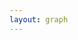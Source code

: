 ```yaml
---
layout: graph
---
```

<!-- Create a div where the graph will take place -->
<div id="my_dataviz"></div>

<script>

chart();


function chart() {
 extra_right = 100
  var margin = {top: 60, right: 100+extra_right, bottom: 50, left: 100},
    width = document.body.clientWidth - margin.left - margin.right,
    height = 400 - margin.top - margin.bottom;

// append the svg object to the body of the page
var svg = d3.select("#my_dataviz")
  .append("svg")
    .attr("width", width + margin.left + margin.right)
    .attr("height", height + margin.top + margin.bottom)
  .append("g")
    .attr("transform",
          "translate(" + margin.left + "," + margin.top + ")");

parseDate = d3.time.format("%Y-%m").parse

d3.json("https://spreadsheets.google.com/feeds/list/1Yp7CPoeeuPLLBhxKRa4SIzQBT_PXXti8uOfKhQfmndY/2/public/values?alt=json", function(meta_result) {
  var income_data = [];
  for (var i = 0; i < meta_result.feed.entry.length; i += 1) {
      income_data.push({
          "month": meta_result.feed.entry[i].gsx$month.$t,
          "income": meta_result.feed.entry[i].gsx$income.$t,
          "expenses": meta_result.feed.entry[i].gsx$expenses.$t,
      })
  }

  income_data.forEach(function(d) {
      d.month = parseDate(d.month);
      d.income = +d.income;
      d.expenses = +d.expenses;
  });
  var max_income = d3.max(income_data, function(d) { return +d.income;} );
  console.log('income_data')
    //////////
    // AXIS //
    //////////

    // Add X axis
    var x = d3.time.scale()
      .domain(d3.extent(income_data, function(d) { return d.month; }))
      .range([ 0, width ]);
    var xAxis = svg.append("g")
      .attr("class","axis")
      .attr("transform", "translate(0," + height + ")")
      .call(d3.axisBottom(x).ticks(5))

    // Add X axis label:
    svg.append("text")
        .attr("class","axis")
        .attr("text-anchor", "end")
        .attr("x", width/2)
        .attr("y", height+40 )
        .text("Time");

    // Add Y axis label:
    svg.append("text")
      .attr("class","axis")
      .attr("transform", "rotate(-90)")
      .attr("y", 0 - margin.left*0.75)
      .attr("x",0 - (height / 2))
      .attr("dy", "1em")
      .style("text-anchor", "middle")
      .text("Quarterly Income/Expenses");

    // Add Y axis
    var y = d3.scaleLinear()
      .domain([0, max_income+100])
      .range([ height, 0 ]);
    svg.append("g")
      .attr("class","axis")
      .call(d3.axisLeft(y).ticks(5))

    var size = 20

    svg.append("text")
        .attr("x", width + extra_right/3)
        .attr("y", 10 + 1*(size+5) + (size/2)) // 100 is where the
        .style("fill", "steelblue")
        .text('Income Post-Tax')
        .attr("text-anchor", "left")
        .style("alignment-baseline", "middle")

    svg.append("text")
        .attr("x", width + extra_right/3)
        .attr("y", 10 + 2*(size+5) + (size/2)) // 100 is where the
        .style("fill", "tomato")
        .text('Expenses')
        .attr("text-anchor", "left")
        .style("alignment-baseline", "middle")

    //////////
    // BRUSHING AND CHART //
    //////////

    // Add a clipPath: everything out of this area won't be drawn.
    var clip = svg.append("defs").append("svg:clipPath")
        .attr("id", "clip")
        .append("svg:rect")
        .attr("width", width )
        .attr("height", height )
        .attr("x", 0)
        .attr("y", 0);

    // Add brushing
    var brush = d3.brushX()                 // Add the brush feature using the d3.brush function
        .extent( [ [0,0], [width,height] ] ) // initialise the brush area: start at 0,0 and finishes at width,height: it means I select the whole graph area
        .on("end", updateChart) // Each time the brush selection changes, trigger the 'updateChart' function

  var incomeline_data = d3.line()
      .x(function(d) { return x(d.month); })
      .y(function(d) { return y(d.income); });

  var incomeline = svg.append('g')
      .attr("clip-path", "url(#clip)")

  incomeline.append("path")
    .data([income_data])
    .attr("class", "income")
    .attr("d", incomeline_data);

  var expenseline_line = d3.line()
      .x(function(d) { return x(d.month); })
      .y(function(d) { return y(d.expenses); });

  var expenseline = svg.append('g')
      .attr("clip-path", "url(#clip)")

  expenseline.append("path")
    .data([income_data])
    .attr("class", "expense")
    .attr("d", expenseline_line);


    var idleTimeout
    function idled() { idleTimeout = null; }

    // A function that update the chart for given boundaries
    function updateChart() {

      extent = d3.event.selection

      // If no selection, back to initial coordinate. Otherwise, update X axis domain
      if(!extent){
        if (!idleTimeout) return idleTimeout = setTimeout(idled, 350); // This allows to wait a little bit
        x.domain(d3.extent(data, function(d) { return d.month; }))
      }else{
        x.domain([ x.invert(extent[0]), x.invert(extent[1]) ])
      }

      // Update axis and area position
      xAxis.transition().duration(1000).call(d3.axisBottom(x).ticks(5))
      incomeline
        .selectAll("path")
        .transition().duration(1000)
        .attr("d", incomeline_data);


      incomeline
        .selectAll("path")
        .transition().duration(1000)
        .attr("d", incomeline_data);
      }
  })
}
</script>